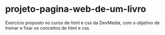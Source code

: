 # projeto-pagina-web-de-um-livro

Exercício proposto no curso de html e css da DevMedia, com o objetivo de treinar e fixar os conceitos de html e css.
